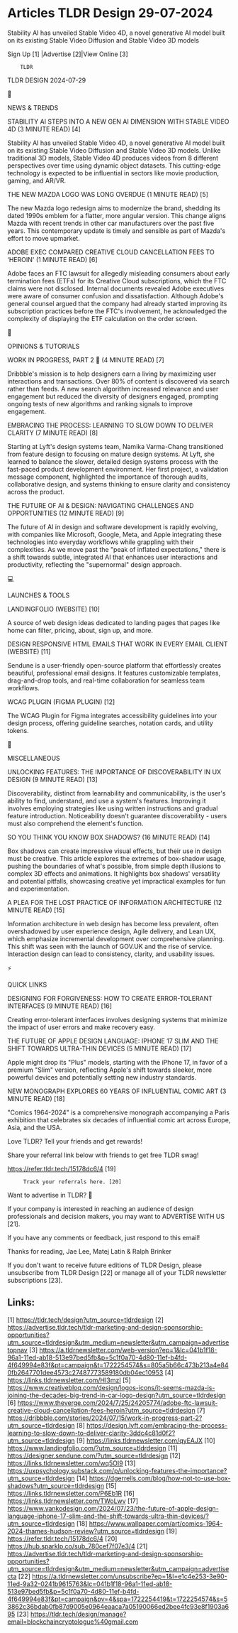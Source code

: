 # Articles TLDR Design 29-07-2024

Stability AI has unveiled Stable Video 4D, a novel generative AI model
built on its existing Stable Video Diffusion and Stable Video 3D
models  

 Sign Up [1] |Advertise [2]|View Online [3] 

		TLDR 

TLDR DESIGN 2024-07-29

📱 

NEWS & TRENDS

 STABILITY AI STEPS INTO A NEW GEN AI DIMENSION WITH STABLE VIDEO 4D
(3 MINUTE READ) [4] 

 Stability AI has unveiled Stable Video 4D, a novel generative AI
model built on its existing Stable Video Diffusion and Stable Video 3D
models. Unlike traditional 3D models, Stable Video 4D produces videos
from 8 different perspectives over time using dynamic object datasets.
This cutting-edge technology is expected to be influential in sectors
like movie production, gaming, and AR/VR. 

 THE NEW MAZDA LOGO WAS LONG OVERDUE (1 MINUTE READ) [5] 

 The new Mazda logo redesign aims to modernize the brand, shedding its
dated 1990s emblem for a flatter, more angular version. This change
aligns Mazda with recent trends in other car manufacturers over the
past five years. This contemporary update is timely and sensible as
part of Mazda's effort to move upmarket. 

 ADOBE EXEC COMPARED CREATIVE CLOUD CANCELLATION FEES TO ‘HEROIN' (1
MINUTE READ) [6] 

 Adobe faces an FTC lawsuit for allegedly misleading consumers about
early termination fees (ETFs) for its Creative Cloud subscriptions,
which the FTC claims were not disclosed. Internal documents revealed
Adobe executives were aware of consumer confusion and dissatisfaction.
Although Adobe's general counsel argued that the company had already
started improving its subscription practices before the FTC's
involvement, he acknowledged the complexity of displaying the ETF
calculation on the order screen. 

🚀 

OPINIONS & TUTORIALS

 WORK IN PROGRESS, PART 2 🚧 (4 MINUTE READ) [7] 

 Dribbble's mission is to help designers earn a living by maximizing
user interactions and transactions. Over 80% of content is discovered
via search rather than feeds. A new search algorithm increased
relevance and user engagement but reduced the diversity of designers
engaged, prompting ongoing tests of new algorithms and ranking signals
to improve engagement. 

 EMBRACING THE PROCESS: LEARNING TO SLOW DOWN TO DELIVER CLARITY (7
MINUTE READ) [8] 

 Starting at Lyft's design systems team, Namika Varma-Chang
transitioned from feature design to focusing on mature design systems.
At Lyft, she learned to balance the slower, detailed design systems
process with the fast-paced product development environment. Her first
project, a validation message component, highlighted the importance of
thorough audits, collaborative design, and systems thinking to ensure
clarity and consistency across the product. 

 THE FUTURE OF AI & DESIGN: NAVIGATING CHALLENGES AND OPPORTUNITIES
(12 MINUTE READ) [9] 

 The future of AI in design and software development is rapidly
evolving, with companies like Microsoft, Google, Meta, and Apple
integrating these technologies into everyday workflows while grappling
with their complexities. As we move past the "peak of inflated
expectations," there is a shift towards subtle, integrated AI that
enhances user interactions and productivity, reflecting the
"supernormal" design approach. 

💻 

LAUNCHES & TOOLS

 LANDINGFOLIO (WEBSITE) [10] 

 A source of web design ideas dedicated to landing pages that pages
like home can filter, pricing, about, sign up, and more. 

 DESIGN RESPONSIVE HTML EMAILS THAT WORK IN EVERY EMAIL CLIENT
(WEBSITE) [11] 

 Sendune is a user-friendly open-source platform that effortlessly
creates beautiful, professional email designs. It features
customizable templates, drag-and-drop tools, and real-time
collaboration for seamless team workflows. 

 WCAG PLUGIN (FIGMA PLUGIN) [12] 

 The WCAG Plugin for Figma integrates accessibility guidelines into
your design process, offering guideline searches, notation cards, and
utility tokens. 

🎁 

MISCELLANEOUS

 UNLOCKING FEATURES: THE IMPORTANCE OF DISCOVERABILITY IN UX DESIGN (9
MINUTE READ) [13] 

 Discoverability, distinct from learnability and communicability, is
the user's ability to find, understand, and use a system's features.
Improving it involves employing strategies like using written
instructions and gradual feature introduction. Noticeability doesn't
guarantee discoverability - users must also comprehend the element's
function. 

 SO YOU THINK YOU KNOW BOX SHADOWS? (16 MINUTE READ) [14] 

 Box shadows can create impressive visual effects, but their use in
design must be creative. This article explores the extremes of
box-shadow usage, pushing the boundaries of what's possible, from
simple depth illusions to complex 3D effects and animations. It
highlights box shadows' versatility and potential pitfalls, showcasing
creative yet impractical examples for fun and experimentation. 

 A PLEA FOR THE LOST PRACTICE OF INFORMATION ARCHITECTURE (12 MINUTE
READ) [15] 

 Information architecture in web design has become less prevalent,
often overshadowed by user experience design, Agile delivery, and Lean
UX, which emphasize incremental development over comprehensive
planning. This shift was seen with the launch of GOV.UK and the rise
of service. Interaction design can lead to consistency, clarity, and
usability issues. 

⚡ 

QUICK LINKS

 DESIGNING FOR FORGIVENESS: HOW TO CREATE ERROR-TOLERANT INTERFACES (9
MINUTE READ) [16] 

 Creating error-tolerant interfaces involves designing systems that
minimize the impact of user errors and make recovery easy. 

 THE FUTURE OF APPLE DESIGN LANGUAGE: IPHONE 17 SLIM AND THE SHIFT
TOWARDS ULTRA-THIN DEVICES (5 MINUTE READ) [17] 

 Apple might drop its "Plus" models, starting with the iPhone 17, in
favor of a premium "Slim" version, reflecting Apple's shift towards
sleeker, more powerful devices and potentially setting new industry
standards. 

 NEW MONOGRAPH EXPLORES 60 YEARS OF INFLUENTIAL COMIC ART (3 MINUTE
READ) [18] 

 "Comics 1964-2024" is a comprehensive monograph accompanying a Paris
exhibition that celebrates six decades of influential comic art across
Europe, Asia, and the USA. 

Love TLDR? Tell your friends and get rewards!

 Share your referral link below with friends to get free TLDR swag! 

 https://refer.tldr.tech/15178dc6/4 [19] 

		 Track your referrals here. [20] 

Want to advertise in TLDR? 📰

 If your company is interested in reaching an audience of design
professionals and decision makers, you may want to ADVERTISE WITH US
[21]. 

 If you have any comments or feedback, just respond to this email! 

Thanks for reading, 
Jae Lee, Matej Latin & Ralph Brinker 

If you don't want to receive future editions of TLDR Design, please
unsubscribe from TLDR Design [22] or manage all of your TLDR
newsletter subscriptions [23]. 

 

Links:
------
[1] https://tldr.tech/design?utm_source=tldrdesign
[2] https://advertise.tldr.tech/tldr-marketing-and-design-sponsorship-opportunities?utm_source=tldrdesign&utm_medium=newsletter&utm_campaign=advertisetopnav
[3] https://a.tldrnewsletter.com/web-version?ep=1&lc=041b1f18-96a1-11ed-ab18-513e97bed5fb&p=5c1f0a70-4d80-11ef-b4fd-4f649994e83f&pt=campaign&t=1722254574&s=805a5b66c473b213a4e840fb2647701dee4573c27487773589180db04ec10953
[4] https://links.tldrnewsletter.com/HI3mzI
[5] https://www.creativebloq.com/design/logos-icons/it-seems-mazda-is-joining-the-decades-big-trend-in-car-logo-design?utm_source=tldrdesign
[6] https://www.theverge.com/2024/7/25/24205774/adobe-ftc-lawsuit-creative-cloud-cancellation-fees-heroin?utm_source=tldrdesign
[7] https://dribbble.com/stories/2024/07/15/work-in-progress-part-2?utm_source=tldrdesign
[8] https://design.lyft.com/embracing-the-process-learning-to-slow-down-to-deliver-clarity-3ddc4c81d0f2?utm_source=tldrdesign
[9] https://links.tldrnewsletter.com/qyEAJX
[10] https://www.landingfolio.com/?utm_source=tldrdesign
[11] https://designer.sendune.com/?utm_source=tldrdesign
[12] https://links.tldrnewsletter.com/wq5OI9
[13] https://uxpsychology.substack.com/p/unlocking-features-the-importance?utm_source=tldrdesign
[14] https://dgerrells.com/blog/how-not-to-use-box-shadows?utm_source=tldrdesign
[15] https://links.tldrnewsletter.com/P6Eb1R
[16] https://links.tldrnewsletter.com/TWoLwv
[17] https://www.yankodesign.com/2024/07/23/the-future-of-apple-design-language-iphone-17-slim-and-the-shift-towards-ultra-thin-devices/?utm_source=tldrdesign
[18] https://www.wallpaper.com/art/comics-1964-2024-thames-hudson-review?utm_source=tldrdesign
[19] https://refer.tldr.tech/15178dc6/4
[20] https://hub.sparklp.co/sub_780cef7f07e3/4
[21] https://advertise.tldr.tech/tldr-marketing-and-design-sponsorship-opportunities?utm_source=tldrdesign&utm_medium=newsletter&utm_campaign=advertisecta
[22] https://a.tldrnewsletter.com/unsubscribe?ep=1&l=e1c4e253-3e90-11ed-9a32-0241b9615763&lc=041b1f18-96a1-11ed-ab18-513e97bed5fb&p=5c1f0a70-4d80-11ef-b4fd-4f649994e83f&pt=campaign&pv=4&spa=1722254419&t=1722254574&s=53862c36bdab0fb87d9005e0964eaaca7a05190066ed2bee4fc93e8f1903a695
[23] https://tldr.tech/design/manage?email=blockchaincryptologue%40gmail.com